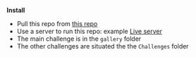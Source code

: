 **Install**

- Pull this repo from [this repo](https://github.com/khevin2/coa-work)
- Use a server to run this repo: example [Live server](https://marketplace.visualstudio.com/items?itemName=ritwickdey.LiveServer)
- The main challenge is in the `gallery` folder
- The other  challenges are situated the the `Challenges` folder
